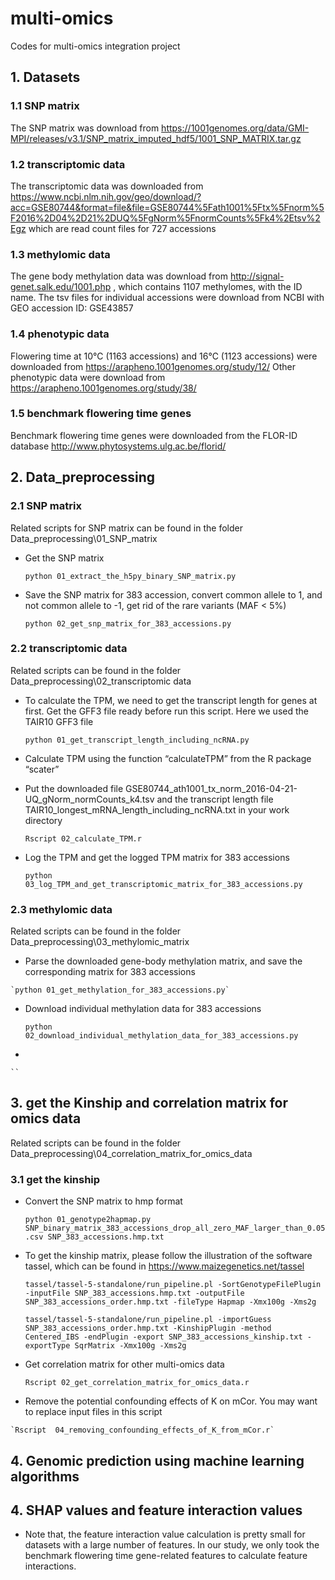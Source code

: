 # multi-omics
Codes for multi-omics integration project 

## 1. Datasets

### 1.1 SNP matrix
The SNP matrix was download from https://1001genomes.org/data/GMI-MPI/releases/v3.1/SNP_matrix_imputed_hdf5/1001_SNP_MATRIX.tar.gz

### 1.2 transcriptomic data
The transcriptomic data was downloaded from https://www.ncbi.nlm.nih.gov/geo/download/?acc=GSE80744&format=file&file=GSE80744%5Fath1001%5Ftx%5Fnorm%5F2016%2D04%2D21%2DUQ%5FgNorm%5FnormCounts%5Fk4%2Etsv%2Egz
which are read count files for 727 accessions

### 1.3 methylomic data
The gene body methylation data was download from http://signal-genet.salk.edu/1001.php , which contains 1107 methylomes, with the ID name.
The tsv files for individual accessions were download from NCBI with GEO accession ID: GSE43857

### 1.4 phenotypic data
Flowering time at 10℃ (1163 accessions) and 16℃ (1123 accessions) were downloaded from https://arapheno.1001genomes.org/study/12/
Other phenotypic data were download from https://arapheno.1001genomes.org/study/38/

### 1.5 benchmark flowering time genes

Benchmark flowering time genes were downloaded from the FLOR-ID database http://www.phytosystems.ulg.ac.be/florid/

## 2. Data_preprocessing

### 2.1 SNP matrix

Related scripts for SNP matrix can be found in the folder Data_preprocessing\01_SNP_matrix

  * Get the SNP matrix
  
	`python 01_extract_the_h5py_binary_SNP_matrix.py`
	
  * Save the SNP matrix for 383 accession, convert common allele to 1, and not common allele to -1, get rid of the rare variants (MAF < 5%)	
  
	`python 02_get_snp_matrix_for_383_accessions.py`
	
### 2.2 transcriptomic data

Related scripts can be found in the folder Data_preprocessing\02_transcriptomic data 
  
  * To calculate the TPM, we need to get the transcript length for genes at first. Get the GFF3 file ready before run this script. Here we used the TAIR10 GFF3 file 
  
	`python 01_get_transcript_length_including_ncRNA.py`

  * Calculate TPM using the function “calculateTPM” from the R package “scater”
  * Put the downloaded file GSE80744_ath1001_tx_norm_2016-04-21-UQ_gNorm_normCounts_k4.tsv and the transcript length file TAIR10_longest_mRNA_length_including_ncRNA.txt in your work directory
  
	`Rscript 02_calculate_TPM.r`
	
  * Log the TPM and get the logged TPM matrix for 383 accessions
  
	`python 03_log_TPM_and_get_transcriptomic_matrix_for_383_accessions.py`
	
	
### 2.3 methylomic data

Related scripts can be found in the folder Data_preprocessing\03_methylomic_matrix

  *  Parse the downloaded gene-body methylation matrix, and save the corresponding matrix for 383 accessions

	`python 01_get_methylation_for_383_accessions.py`
	
  * Download individual methylation data for 383 accessions 

	`python 02_download_individual_methylation_data_for_383_accessions.py`
	
  *  

	``
	
	

## 3. get the Kinship and correlation matrix for omics data

Related scripts can be found in the folder Data_preprocessing\04_correlation_matrix_for_omics_data

### 3.1 get the kinship

  * Convert the SNP matrix to hmp format
  
	`python 01_genotype2hapmap.py SNP_binary_matrix_383_accessions_drop_all_zero_MAF_larger_than_0.05.csv SNP_383_accessions.hmp.txt`

  * To get the kinship matrix, please follow the illustration of the software tassel, which can be found in https://www.maizegenetics.net/tassel

	`tassel/tassel-5-standalone/run_pipeline.pl -SortGenotypeFilePlugin -inputFile SNP_383_accessions.hmp.txt -outputFile SNP_383_accessions_order.hmp.txt -fileType Hapmap -Xmx100g -Xms2g`

	`tassel/tassel-5-standalone/run_pipeline.pl -importGuess SNP_383_accessions_order.hmp.txt -KinshipPlugin -method Centered_IBS -endPlugin -export SNP_383_accessions_kinship.txt -exportType SqrMatrix -Xmx100g -Xms2g`

  * Get correlation matrix for other multi-omics data
  
	`Rscript 02_get_correlation_matrix_for_omics_data.r`

  *  Remove the potential confounding effects of K on mCor. You may want to replace input files in this script

	`Rscript  04_removing_confounding_effects_of_K_from_mCor.r`

## 4. Genomic prediction using machine learning algorithms


## 4. SHAP values and feature interaction values

  * Note that, the feature interaction value calculation is pretty small for datasets with a large number of features. In our study, we only took the benchmark flowering time gene-related features to calculate feature interactions.